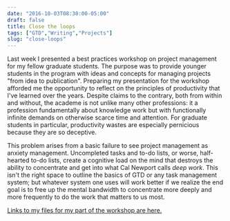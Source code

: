 ```yaml
---
date: "2016-10-03T08:30:00-05:00"
draft: false
title: Close the loops
tags: ["GTD","Writing","Projects"]
slug: "close-loops"
---
```


Last week I presented a best practices workshop on project management for my fellow graduate students. The purpose was to provide younger students in the program with ideas and concepts for managing projects "from idea to publication". Preparing my presentation for the workshop afforded me the opportunity to reflect on the principles of productivity that I've learned over the years. Despite claims to the contrary, both from within and without, the academe is not unlike many other professions: it a profession fundamentally about knowledge work but with functionally infinite demands on otherwise scarce time and attention. For graduate students in particular, productivity wastes are especially pernicious because they are so deceptive.

This problem arises from a basic failure to see project
management as anxiety management. Uncompleted tasks and to-do lists, or worse, half-hearted to-do lists, create a cognitive load on the mind that destroys the ability to concentrate and get into what Cal Newport calls *deep work*. This isn't the right space to outline the basics of GTD or any task management system; but whatever system one uses will work better if we realize the end goal is to free up the mental bandwidth to concentrate more deeply and more frequently to do the work that matters to us most.

[Links to my files for my part of the workshop are here.](https://github.com/lukemperez/Project-Mgt-Short-Course)
